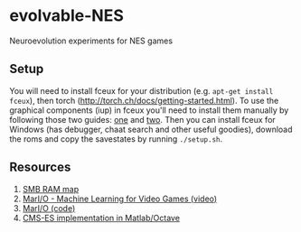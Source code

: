 # evolvable-NES
Neuroevolution experiments for NES games

## Setup
You will need to install fceux for your distribution (e.g. `apt-get install fceux`), then torch (http://torch.ch/docs/getting-started.html).
To use the graphical components (iup) in fceux you'll need to install them manually by following those two guides: [one](https://github.com/henix/blog.henix.info/blob/master/unused/oldblogs/install-iuplua-on-linux.md) and [two](https://raw.githubusercontent.com/asfdfdfd/fceux/master/README-SDL). Then you can install fceux for Windows (has debugger, chaat search and other useful goodies), download the roms and copy the savestates by running `./setup.sh`.

## Resources
1. [SMB RAM map](http://datacrystal.romhacking.net/wiki/Super_Mario_Bros.:RAM_map)
2. [MarI/O - Machine Learning for Video Games (video)](https://youtu.be/qv6UVOQ0F44)
3. [MarI/O (code)](http://pastebin.com/ZZmSNaHX)
4. [CMS-ES implementation in Matlab/Octave](https://www.lri.fr/~hansen/purecmaes.m)
